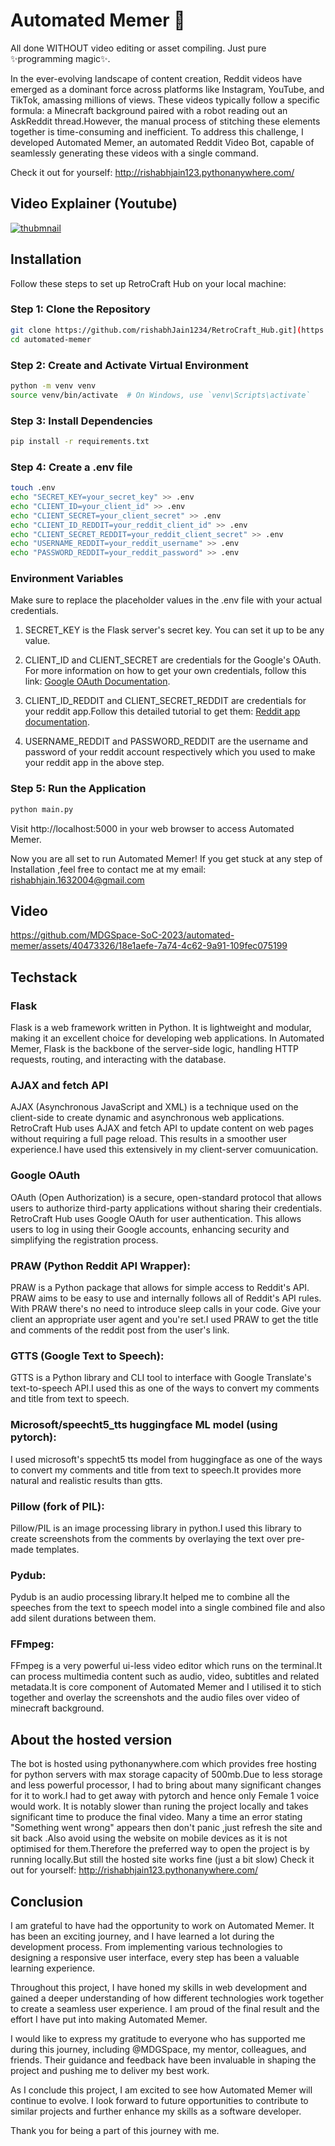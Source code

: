 # Automated Memer 🎥

All done WITHOUT video editing or asset compiling. Just pure ✨programming magic✨.

In the ever-evolving landscape of content creation, Reddit videos have emerged as a dominant force across platforms like Instagram, YouTube, and TikTok, amassing millions of views. These videos typically follow a specific formula: a Minecraft background paired with a robot reading out an AskReddit thread.However, the manual process of stitching these elements together is time-consuming and inefficient. To address this challenge, I developed Automated Memer, an automated Reddit Video Bot, capable of seamlessly generating these videos with a single command.

Check it out for yourself: http://rishabhjain123.pythonanywhere.com/


## Video Explainer (Youtube)
[![thubmnail](https://github.com/MDGSpace-SoC-2023/automated-memer/assets/40473326/4fd7e9ba-f8ec-4ad8-9c8b-5f176d300f46)
](https://www.youtube.com/watch?v=evKCuA0kOL0&t=50s&ab_channel=RishabhJain)


## Installation

Follow these steps to set up RetroCraft Hub on your local machine:

### Step 1: Clone the Repository

```bash
git clone https://github.com/rishabhJain1234/RetroCraft_Hub.git](https://github.com/MDGSpace-SoC-2023/automated-memer.git
cd automated-memer
```

### Step 2: Create and Activate Virtual Environment
```bash
python -m venv venv
source venv/bin/activate  # On Windows, use `venv\Scripts\activate`
```

### Step 3: Install Dependencies
```bash
pip install -r requirements.txt
```

### Step 4: Create a .env file
```bash
touch .env
echo "SECRET_KEY=your_secret_key" >> .env
echo "CLIENT_ID=your_client_id" >> .env
echo "CLIENT_SECRET=your_client_secret" >> .env
echo "CLIENT_ID_REDDIT=your_reddit_client_id" >> .env
echo "CLIENT_SECRET_REDDIT=your_reddit_client_secret" >> .env
echo "USERNAME_REDDIT=your_reddit_username" >> .env
echo "PASSWORD_REDDIT=your_reddit_password" >> .env


```

### Environment Variables
Make sure to replace the placeholder values in the .env file with your actual credentials.

1. SECRET_KEY is the Flask server's secret key. You can set it up to be any value.

2. CLIENT_ID and CLIENT_SECRET are credentials for the Google's OAuth. For more information on how to get your own credentials, follow this link: [Google OAuth Documentation](https://developers.google.com/identity/protocols/oauth2).

3. CLIENT_ID_REDDIT and CLIENT_SECRET_REDDIT are credentials for your reddit app.Follow this detailed tutorial to get them: [Reddit app documentation](https://docs.google.com/document/d/1wHvqQwCYdJrQg4BKlGIVDLksPN0KpOnJWniT6PbZSrI/edit).

4. USERNAME_REDDIT and PASSWORD_REDDIT are the username and password of your reddit account respectively which you used to make your reddit app in the above step.

### Step 5: Run the Application
```bash
python main.py
```

Visit http://localhost:5000 in your web browser to access Automated Memer.

Now you are all set to run Automated Memer!
If you get stuck at any step of Installation ,feel free to contact me at my email: rishabhjain.1632004@gmail.com

## Video

https://github.com/MDGSpace-SoC-2023/automated-memer/assets/40473326/18e1aefe-7a74-4c62-9a91-109fec075199


## Techstack 

### Flask
Flask is a web framework written in Python. It is lightweight and modular, making it an excellent choice for developing web applications. In Automated Memer, Flask is the backbone of the server-side logic, handling HTTP requests, routing, and interacting with the database.

### AJAX and fetch API
AJAX (Asynchronous JavaScript and XML) is a technique used on the client-side to create dynamic and asynchronous web applications. RetroCraft Hub uses AJAX and fetch API to update content on web pages without requiring a full page reload. This results in a smoother user experience.I have used this extensively in my client-server comuunication.

### Google OAuth
OAuth (Open Authorization) is a secure, open-standard protocol that allows users to authorize third-party applications without sharing their credentials. RetroCraft Hub uses Google OAuth for user authentication. This allows users to log in using their Google accounts, enhancing security and simplifying the registration process.

### PRAW (Python Reddit API Wrapper):
PRAW is a Python package that allows for simple access to Reddit's API. PRAW aims to be easy to use and internally follows all of Reddit's API rules. With PRAW there's no need to introduce sleep calls in your code. Give your client an appropriate user agent and you're set.I used PRAW to get the title and comments of the reddit post from the user's link.

### GTTS (Google Text to Speech):
GTTS is a Python library and CLI tool to interface with Google Translate's text-to-speech API.I used this as one of the ways to convert my comments and title from text to speech.

### Microsoft/speecht5_tts huggingface ML model (using pytorch):
I used microsoft's sppecht5 tts model from huggingface as one of the ways to convert my comments and title from text to speech.It provides more natural and realistic results than gtts.

### Pillow (fork of PIL):
Pillow/PIL is an image processing library in python.I used this library to create screenshots from the comments by overlaying the text over pre-made templates.

### Pydub:
Pydub is an audio processing library.It helped me to combine all the speeches from the text to speech model into a single combined file and also add silent durations between them.

### FFmpeg:
FFmpeg is a very powerful ui-less video editor which runs on the terminal.It can process multimedia content such as audio, video, subtitles and related metadata.It is core component of Automated Memer and I utilised it to stich together and overlay the screenshots and the audio files over video of minecraft background.

## About the hosted version

The bot is hosted using pythonanywhere.com which provides free hosting for python servers with max storage capacity of 500mb.Due to less storage and less powerful processor, I had to bring about many significant changes for it to work.I had to get away with pytorch and hence only Female 1 voice would work. It is notably slower than runing the project locally and takes significant time to produce the final video. Many a time an error stating "Something went wrong" appears then don't panic ,just refresh the site and sit back .Also avoid using the website on mobile devices as it is not optimised for them.Therefore the preferred way to open the project is by running locally.But still the hosted site works fine (just a bit slow) Check it out for yourself: http://rishabhjain123.pythonanywhere.com/

## Conclusion

I am grateful to have had the opportunity to work on Automated Memer. It has been an exciting journey, and I have learned a lot during the development process. From implementing various technologies to designing a responsive user interface, every step has been a valuable learning experience.

Throughout this project, I have honed my skills in web development and gained a deeper understanding of how different technologies work together to create a seamless user experience. I am proud of the final result and the effort I have put into making Automated Memer.

I would like to express my gratitude to everyone who has supported me during this journey, including @MDGSpace, my mentor, colleagues, and friends. Their guidance and feedback have been invaluable in shaping the project and pushing me to deliver my best work.

As I conclude this project, I am excited to see how Automated Memer will continue to evolve. I look forward to future opportunities to contribute to similar projects and further enhance my skills as a software developer.

Thank you for being a part of this journey with me.








